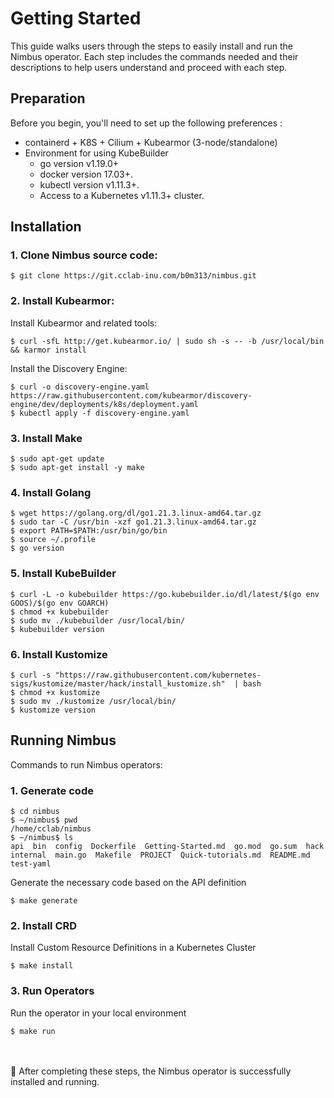 # Getting Started

This guide walks users through the steps to easily install and run the Nimbus operator. Each step includes the commands needed and their descriptions to help users understand and proceed with each step.

## Preparation

Before you begin, you'll need to set up the following preferences :

- containerd + K8S + Cilium + Kubearmor (3-node/standalone)
- Environment for using KubeBuilder
    - go version v1.19.0+
    - docker version 17.03+.
    - kubectl version v1.11.3+.
    - Access to a Kubernetes v1.11.3+ cluster.

## Installation
### 1. Clone Nimbus source code:
```
$ git clone https://git.cclab-inu.com/b0m313/nimbus.git
```

### 2. Install Kubearmor:
Install Kubearmor and related tools:<br>

```
$ curl -sfL http://get.kubearmor.io/ | sudo sh -s -- -b /usr/local/bin && karmor install
```

Install the Discovery Engine:<br>
```
$ curl -o discovery-engine.yaml https://raw.githubusercontent.com/kubearmor/discovery-engine/dev/deployments/k8s/deployment.yaml
$ kubectl apply -f discovery-engine.yaml
```

### 3. Install Make
```
$ sudo apt-get update
$ sudo apt-get install -y make
```

### 4. Install Golang
```
$ wget https://golang.org/dl/go1.21.3.linux-amd64.tar.gz
$ sudo tar -C /usr/bin -xzf go1.21.3.linux-amd64.tar.gz
$ export PATH=$PATH:/usr/bin/go/bin
$ source ~/.profile
$ go version
```

### 5. Install KubeBuilder
```
$ curl -L -o kubebuilder https://go.kubebuilder.io/dl/latest/$(go env GOOS)/$(go env GOARCH)
$ chmod +x kubebuilder
$ sudo mv ./kubebuilder /usr/local/bin/
$ kubebuilder version
```
    
### 6. Install Kustomize

```
$ curl -s "https://raw.githubusercontent.com/kubernetes-sigs/kustomize/master/hack/install_kustomize.sh"  | bash
$ chmod +x kustomize
$ sudo mv ./kustomize /usr/local/bin/
$ kustomize version
```

## Running Nimbus

Commands to run Nimbus operators:

### 1. Generate code
```
$ cd nimbus
$ ~/nimbus$ pwd
/home/cclab/nimbus
$ ~/nimbus$ ls
api  bin  config  Dockerfile  Getting-Started.md  go.mod  go.sum  hack  internal  main.go  Makefile  PROJECT  Quick-tutorials.md  README.md  test-yaml
```
Generate the necessary code based on the API definition
    
```
$ make generate
```

### 2. Install CRD
Install Custom Resource Definitions in a Kubernetes Cluster
    
```
$ make install
```

### 3. Run Operators
Run the operator in your local environment
```
$ make run
```
<br><br>
📌 After completing these steps, the Nimbus operator is successfully installed and running.
